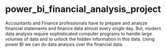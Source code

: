 # power_bi_financial_analysis_project
Accountants and Finance professionals have to prepare and analyze financial statements and finance data almost every single day. But, modern data analysis require sophisticated computer programs to handle large volumes of data and to unlock the hidden information in this data.
Using power BI we can do data analysis over the financial data.
